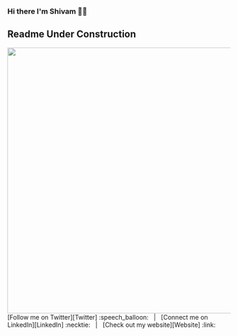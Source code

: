 ### Hi there I'm Shivam 👋🤩

<!--
**shivamtawari/shivamtawari** is a ✨ _special_ ✨ repository because its `README.md` (this file) appears on your GitHub profile.

Here are some ideas to get you started:

- 🔭 I’m currently working on ...
- 🌱 I’m currently learning ...
- 👯 I’m looking to collaborate on ...
- 🤔 I’m looking for help with ...
- 💬 Ask me about ...
- 📫 How to reach me: ...
- 😄 Pronouns: ..
- ⚡ Fun fact: ...
-->
## Readme Under Construction

<img src="https://github.com/shivamtawari/shivamtawari/blob/master/tweet.png" width="600">
[Follow me on Twitter][Twitter] :speech_balloon:&nbsp;&nbsp;&nbsp;|&nbsp;&nbsp;&nbsp;[Connect me on LinkedIn][LinkedIn] :necktie:&nbsp;&nbsp;&nbsp;|&nbsp;&nbsp;&nbsp;[Check out my website][Website] :link:  

</div>

<!--
Quick Link 
-->

[Twitter]:https://twitter.com/shivamtawari
[LinkedIn]:https://www.linkedin.com/in/shivamtawari/
[GitHub]:https://github.com/shivamtawari
[Website]:https://knowalltechy.blogspot.com/
